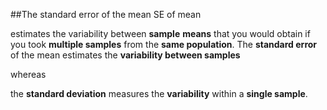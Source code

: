 ##The standard error of the mean SE of mean

estimates the variability between **sample** **means** that you would obtain if you took **multiple samples** from the **same population**.
The **standard error** of the mean estimates the **variability between samples**

whereas

the **standard deviation** measures the **variability** within a **single sample**.
